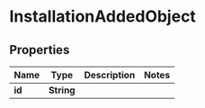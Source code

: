 
# InstallationAddedObject

## Properties
Name | Type | Description | Notes
------------ | ------------- | ------------- | -------------
**id** | **String** |  | 



